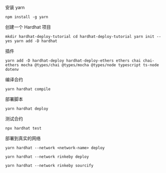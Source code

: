 安装 yarn

`npm install -g yarn`

创建一个 Hardhat 项目

`mkdir hardhat-deploy-tutorial cd hardhat-deploy-tutorial yarn init --yes yarn add -D hardhat`

插件

`yarn add -D hardhat-deploy hardhat-deploy-ethers ethers chai chai-ethers mocha @types/chai @types/mocha @types/node typescript ts-node dotenv`

编译合约

`yarn hardhat compile`

部署脚本

`yarn hardhat deploy`

测试合约

`npx hardhat test`

部署到真实的网络

`yarn hardhat --network <network-name> deploy`

`yarn hardhat --network rinkeby deploy`

`yarn hardhat --network rinkeby sourcify`
